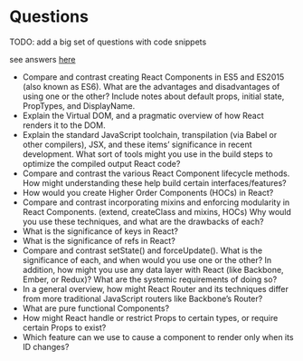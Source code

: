 # Questions

TODO: add a big set of questions with code snippets 

see answers [here](https://www.toptal.com/react/interview-questions)

* Compare and contrast creating React Components in ES5 and ES2015 (also known as ES6). What are the advantages and disadvantages of using one or the other? Include notes about default props, initial state, PropTypes, and DisplayName.
* Explain the Virtual DOM, and a pragmatic overview of how React renders it to the DOM.
* Explain the standard JavaScript toolchain, transpilation (via Babel or other compilers), JSX, and these items’ significance in recent development. What sort of tools might you use in the build steps to optimize the compiled output React code?
* Compare and contrast the various React Component lifecycle methods. How might understanding these help build certain interfaces/features?
* How would you create Higher Order Components (HOCs) in React?
* Compare and contrast incorporating mixins and enforcing modularity in React Components. (extend, createClass and mixins, HOCs) Why would you use these techniques, and what are the drawbacks of each?
* What is the significance of keys in React?
* What is the significance of refs in React?
* Compare and contrast setState() and forceUpdate(). What is the significance of each, and when would you use one or the other? In addition, how might you use any data layer with React (like Backbone, Ember, or Redux)? What are the systemic requirements of doing so?
* In a general overview, how might React Router and its techniques differ from more traditional JavaScript routers like Backbone’s Router?
* What are pure functional Components?
* How might React handle or restrict Props to certain types, or require certain Props to exist?
* Which feature can we use to cause a component to render only when its ID changes?
